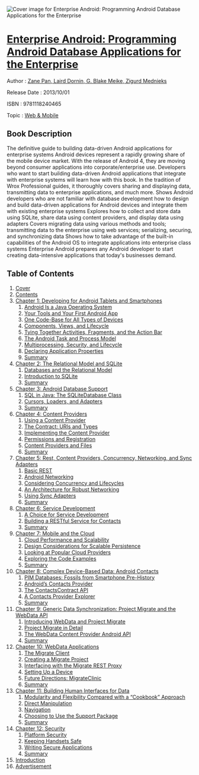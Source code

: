 ![Cover image for Enterprise Android: Programming Android Database Applications for the Enterprise](https://imgdetail.ebookreading.net/cover/cover/web_mobile/EB9781118240465.jpg)

[Enterprise Android: Programming Android Database Applications for the Enterprise](https://ebookreading.net/view/book/Enterprise+Android%3A+Programming+Android+Database+Applications+for+the+Enterprise-EB9781118240465_1.html "Enterprise Android: Programming Android Database Applications for the Enterprise")
====================================================================================================================

Author : [Zane Pan](https://ebookreading.net/search/author/Zane+Pan),[ Laird Dornin](https://ebookreading.net/search/author/+Laird+Dornin),[ G. Blake Meike](https://ebookreading.net/search/author/+G.+Blake+Meike),[ Zigurd Mednieks](https://ebookreading.net/search/author/+Zigurd+Mednieks)

Release Date : 2013/10/01

ISBN : 9781118240465

Topic : [Web & Mobile](https://ebookreading.net/search/category/web-mobile)

Book Description
-----------------

The definitive guide to building data-driven Android applications for enterprise systems
Android devices represent a rapidly growing share of the mobile device market. With the release of Android 4, they are moving beyond consumer applications into corporate/enterprise use. Developers who want to start building data-driven Android applications that integrate with enterprise systems will learn how with this book. In the tradition of Wrox Professional guides, it thoroughly covers sharing and displaying data, transmitting data to enterprise applications, and much more.
Shows Android developers who are not familiar with database development how to design and build data-driven applications for Android devices and integrate them with existing enterprise systems
Explores how to collect and store data using SQLite, share data using content providers, and display data using adapters
Covers migrating data using various methods and tools; transmitting data to the enterprise using web services; serializing, securing, and synchronizing data
Shows how to take advantage of the built-in capabilities of the Android OS to integrate applications into enterprise class systems
Enterprise Android prepares any Android developer to start creating data-intensive applications that today's businesses demand.
              
Table of Contents
-----------------

1. [Cover](https://ebookreading.net/view/book/Enterprise+Android%3A+Programming+Android+Database+Applications+for+the+Enterprise-EB9781118240465_1.html)
1. [Contents](https://ebookreading.net/view/book/Enterprise+Android%3A+Programming+Android+Database+Applications+for+the+Enterprise-EB9781118240465_2.html)
1. [Chapter 1: Developing for Android Tablets and Smartphones](https://ebookreading.net/view/book/Enterprise+Android%3A+Programming+Android+Database+Applications+for+the+Enterprise-EB9781118240465_3.html)
    1. [Android Is a Java Operating System](https://ebookreading.net/view/book/Enterprise+Android%3A+Programming+Android+Database+Applications+for+the+Enterprise-EB9781118240465_3.html#sec1)
    1. [Your Tools and Your First Android App](https://ebookreading.net/view/book/Enterprise+Android%3A+Programming+Android+Database+Applications+for+the+Enterprise-EB9781118240465_3.html#sec2)
    1. [One Code-Base for All Types of Devices](https://ebookreading.net/view/book/Enterprise+Android%3A+Programming+Android+Database+Applications+for+the+Enterprise-EB9781118240465_3.html#sec3)
    1. [Components, Views, and Lifecycle](https://ebookreading.net/view/book/Enterprise+Android%3A+Programming+Android+Database+Applications+for+the+Enterprise-EB9781118240465_3.html#sec4)
    1. [Tying Together Activities, Fragments, and the Action Bar](https://ebookreading.net/view/book/Enterprise+Android%3A+Programming+Android+Database+Applications+for+the+Enterprise-EB9781118240465_3.html#sec5)
    1. [The Android Task and Process Model](https://ebookreading.net/view/book/Enterprise+Android%3A+Programming+Android+Database+Applications+for+the+Enterprise-EB9781118240465_3.html#sec6)
    1. [Multiprocessing, Security, and Lifecycle](https://ebookreading.net/view/book/Enterprise+Android%3A+Programming+Android+Database+Applications+for+the+Enterprise-EB9781118240465_3.html#sec7)
    1. [Declaring Application Properties](https://ebookreading.net/view/book/Enterprise+Android%3A+Programming+Android+Database+Applications+for+the+Enterprise-EB9781118240465_3.html#sec8)
    1. [Summary](https://ebookreading.net/view/book/Enterprise+Android%3A+Programming+Android+Database+Applications+for+the+Enterprise-EB9781118240465_3.html#sec9)
1. [Chapter 2: The Relational Model and SQLite](https://ebookreading.net/view/book/Enterprise+Android%3A+Programming+Android+Database+Applications+for+the+Enterprise-EB9781118240465_4.html)
    1. [Databases and the Relational Model](https://ebookreading.net/view/book/Enterprise+Android%3A+Programming+Android+Database+Applications+for+the+Enterprise-EB9781118240465_4.html#sec10)
    1. [Introduction to SQLite](https://ebookreading.net/view/book/Enterprise+Android%3A+Programming+Android+Database+Applications+for+the+Enterprise-EB9781118240465_4.html#sec11)
    1. [Summary](https://ebookreading.net/view/book/Enterprise+Android%3A+Programming+Android+Database+Applications+for+the+Enterprise-EB9781118240465_4.html#sec12)
1. [Chapter 3: Android Database Support](https://ebookreading.net/view/book/Enterprise+Android%3A+Programming+Android+Database+Applications+for+the+Enterprise-EB9781118240465_5.html)
    1. [SQL in Java: The SQLiteDatabase Class](https://ebookreading.net/view/book/Enterprise+Android%3A+Programming+Android+Database+Applications+for+the+Enterprise-EB9781118240465_5.html#sec13)
    1. [Cursors, Loaders, and Adapters](https://ebookreading.net/view/book/Enterprise+Android%3A+Programming+Android+Database+Applications+for+the+Enterprise-EB9781118240465_5.html#sec14)
    1. [Summary](https://ebookreading.net/view/book/Enterprise+Android%3A+Programming+Android+Database+Applications+for+the+Enterprise-EB9781118240465_5.html#sec15)
1. [Chapter 4: Content Providers](https://ebookreading.net/view/book/Enterprise+Android%3A+Programming+Android+Database+Applications+for+the+Enterprise-EB9781118240465_6.html)
    1. [Using a Content Provider](https://ebookreading.net/view/book/Enterprise+Android%3A+Programming+Android+Database+Applications+for+the+Enterprise-EB9781118240465_6.html#sec16)
    1. [The Contract: URIs and Types](https://ebookreading.net/view/book/Enterprise+Android%3A+Programming+Android+Database+Applications+for+the+Enterprise-EB9781118240465_6.html#sec17)
    1. [Implementing the Content Provider](https://ebookreading.net/view/book/Enterprise+Android%3A+Programming+Android+Database+Applications+for+the+Enterprise-EB9781118240465_6.html#sec18)
    1. [Permissions and Registration](https://ebookreading.net/view/book/Enterprise+Android%3A+Programming+Android+Database+Applications+for+the+Enterprise-EB9781118240465_6.html#sec19)
    1. [Content Providers and Files](https://ebookreading.net/view/book/Enterprise+Android%3A+Programming+Android+Database+Applications+for+the+Enterprise-EB9781118240465_6.html#sec20)
    1. [Summary](https://ebookreading.net/view/book/Enterprise+Android%3A+Programming+Android+Database+Applications+for+the+Enterprise-EB9781118240465_6.html#sec21)
1. [Chapter 5: Rest, Content Providers, Concurrency, Networking, and Sync Adapters](https://ebookreading.net/view/book/Enterprise+Android%3A+Programming+Android+Database+Applications+for+the+Enterprise-EB9781118240465_7.html)
    1. [Basic REST](https://ebookreading.net/view/book/Enterprise+Android%3A+Programming+Android+Database+Applications+for+the+Enterprise-EB9781118240465_7.html#sec22)
    1. [Android Networking](https://ebookreading.net/view/book/Enterprise+Android%3A+Programming+Android+Database+Applications+for+the+Enterprise-EB9781118240465_7.html#sec23)
    1. [Considering Concurrency and Lifecycles](https://ebookreading.net/view/book/Enterprise+Android%3A+Programming+Android+Database+Applications+for+the+Enterprise-EB9781118240465_7.html#sec24)
    1. [An Architecture for Robust Networking](https://ebookreading.net/view/book/Enterprise+Android%3A+Programming+Android+Database+Applications+for+the+Enterprise-EB9781118240465_7.html#sec25)
    1. [Using Sync Adapters](https://ebookreading.net/view/book/Enterprise+Android%3A+Programming+Android+Database+Applications+for+the+Enterprise-EB9781118240465_7.html#sec26)
    1. [Summary](https://ebookreading.net/view/book/Enterprise+Android%3A+Programming+Android+Database+Applications+for+the+Enterprise-EB9781118240465_7.html#sec27)
1. [Chapter 6: Service Development](https://ebookreading.net/view/book/Enterprise+Android%3A+Programming+Android+Database+Applications+for+the+Enterprise-EB9781118240465_8.html)
    1. [A Choice for Service Development](https://ebookreading.net/view/book/Enterprise+Android%3A+Programming+Android+Database+Applications+for+the+Enterprise-EB9781118240465_8.html#sec28)
    1. [Building a RESTful Service for Contacts](https://ebookreading.net/view/book/Enterprise+Android%3A+Programming+Android+Database+Applications+for+the+Enterprise-EB9781118240465_8.html#sec29)
    1. [Summary](https://ebookreading.net/view/book/Enterprise+Android%3A+Programming+Android+Database+Applications+for+the+Enterprise-EB9781118240465_8.html#sec30)
1. [Chapter 7: Mobile and the Cloud](https://ebookreading.net/view/book/Enterprise+Android%3A+Programming+Android+Database+Applications+for+the+Enterprise-EB9781118240465_9.html)
    1. [Cloud Performance and Scalability](https://ebookreading.net/view/book/Enterprise+Android%3A+Programming+Android+Database+Applications+for+the+Enterprise-EB9781118240465_9.html#sec31)
    1. [Design Considerations for Scalable Persistence](https://ebookreading.net/view/book/Enterprise+Android%3A+Programming+Android+Database+Applications+for+the+Enterprise-EB9781118240465_9.html#sec32)
    1. [Looking at Popular Cloud Providers](https://ebookreading.net/view/book/Enterprise+Android%3A+Programming+Android+Database+Applications+for+the+Enterprise-EB9781118240465_9.html#sec33)
    1. [Exploring the Code Examples](https://ebookreading.net/view/book/Enterprise+Android%3A+Programming+Android+Database+Applications+for+the+Enterprise-EB9781118240465_9.html#sec34)
    1. [Summary](https://ebookreading.net/view/book/Enterprise+Android%3A+Programming+Android+Database+Applications+for+the+Enterprise-EB9781118240465_9.html#sec35)
1. [Chapter 8: Complex Device-Based Data: Android Contacts](https://ebookreading.net/view/book/Enterprise+Android%3A+Programming+Android+Database+Applications+for+the+Enterprise-EB9781118240465_10.html)
    1. [PIM Databases: Fossils from Smartphone Pre-History](https://ebookreading.net/view/book/Enterprise+Android%3A+Programming+Android+Database+Applications+for+the+Enterprise-EB9781118240465_10.html#sec36)
    1. [Android’s Contacts Provider](https://ebookreading.net/view/book/Enterprise+Android%3A+Programming+Android+Database+Applications+for+the+Enterprise-EB9781118240465_10.html#sec37)
    1. [The ContactsContract API](https://ebookreading.net/view/book/Enterprise+Android%3A+Programming+Android+Database+Applications+for+the+Enterprise-EB9781118240465_10.html#sec38)
    1. [A Contacts Provider Explorer](https://ebookreading.net/view/book/Enterprise+Android%3A+Programming+Android+Database+Applications+for+the+Enterprise-EB9781118240465_10.html#sec39)
    1. [Summary](https://ebookreading.net/view/book/Enterprise+Android%3A+Programming+Android+Database+Applications+for+the+Enterprise-EB9781118240465_10.html#sec40)
1. [Chapter 9: Generic Data Synchronization: Project Migrate and the WebData API](https://ebookreading.net/view/book/Enterprise+Android%3A+Programming+Android+Database+Applications+for+the+Enterprise-EB9781118240465_11.html)
    1. [Introducing WebData and Project Migrate](https://ebookreading.net/view/book/Enterprise+Android%3A+Programming+Android+Database+Applications+for+the+Enterprise-EB9781118240465_11.html#sec41)
    1. [Project Migrate in Detail](https://ebookreading.net/view/book/Enterprise+Android%3A+Programming+Android+Database+Applications+for+the+Enterprise-EB9781118240465_11.html#sec42)
    1. [The WebData Content Provider Android API](https://ebookreading.net/view/book/Enterprise+Android%3A+Programming+Android+Database+Applications+for+the+Enterprise-EB9781118240465_11.html#sec43)
    1. [Summary](https://ebookreading.net/view/book/Enterprise+Android%3A+Programming+Android+Database+Applications+for+the+Enterprise-EB9781118240465_11.html#sec44)
1. [Chapter 10: WebData Applications](https://ebookreading.net/view/book/Enterprise+Android%3A+Programming+Android+Database+Applications+for+the+Enterprise-EB9781118240465_12.html)
    1. [The Migrate Client](https://ebookreading.net/view/book/Enterprise+Android%3A+Programming+Android+Database+Applications+for+the+Enterprise-EB9781118240465_12.html#sec45)
    1. [Creating a Migrate Project](https://ebookreading.net/view/book/Enterprise+Android%3A+Programming+Android+Database+Applications+for+the+Enterprise-EB9781118240465_12.html#sec46)
    1. [Interfacing with the Migrate REST Proxy](https://ebookreading.net/view/book/Enterprise+Android%3A+Programming+Android+Database+Applications+for+the+Enterprise-EB9781118240465_12.html#sec47)
    1. [Setting Up a Device](https://ebookreading.net/view/book/Enterprise+Android%3A+Programming+Android+Database+Applications+for+the+Enterprise-EB9781118240465_12.html#sec48)
    1. [Future Directions: MigrateClinic](https://ebookreading.net/view/book/Enterprise+Android%3A+Programming+Android+Database+Applications+for+the+Enterprise-EB9781118240465_12.html#sec49)
    1. [Summary](https://ebookreading.net/view/book/Enterprise+Android%3A+Programming+Android+Database+Applications+for+the+Enterprise-EB9781118240465_12.html#sec50)
1. [Chapter 11: Building Human Interfaces for Data](https://ebookreading.net/view/book/Enterprise+Android%3A+Programming+Android+Database+Applications+for+the+Enterprise-EB9781118240465_13.html)
    1. [Modularity and Flexibility Compared with a “Cookbook” Approach](https://ebookreading.net/view/book/Enterprise+Android%3A+Programming+Android+Database+Applications+for+the+Enterprise-EB9781118240465_13.html#sec51)
    1. [Direct Manipulation](https://ebookreading.net/view/book/Enterprise+Android%3A+Programming+Android+Database+Applications+for+the+Enterprise-EB9781118240465_13.html#sec52)
    1. [Navigation](https://ebookreading.net/view/book/Enterprise+Android%3A+Programming+Android+Database+Applications+for+the+Enterprise-EB9781118240465_13.html#sec53)
    1. [Choosing to Use the Support Package](https://ebookreading.net/view/book/Enterprise+Android%3A+Programming+Android+Database+Applications+for+the+Enterprise-EB9781118240465_13.html#sec54)
    1. [Summary](https://ebookreading.net/view/book/Enterprise+Android%3A+Programming+Android+Database+Applications+for+the+Enterprise-EB9781118240465_13.html#sec55)
1. [Chapter 12: Security](https://ebookreading.net/view/book/Enterprise+Android%3A+Programming+Android+Database+Applications+for+the+Enterprise-EB9781118240465_14.html)
    1. [Platform Security](https://ebookreading.net/view/book/Enterprise+Android%3A+Programming+Android+Database+Applications+for+the+Enterprise-EB9781118240465_14.html#sec56)
    1. [Keeping Handsets Safe](https://ebookreading.net/view/book/Enterprise+Android%3A+Programming+Android+Database+Applications+for+the+Enterprise-EB9781118240465_14.html#sec57)
    1. [Writing Secure Applications](https://ebookreading.net/view/book/Enterprise+Android%3A+Programming+Android+Database+Applications+for+the+Enterprise-EB9781118240465_14.html#sec58)
    1. [Summary](https://ebookreading.net/view/book/Enterprise+Android%3A+Programming+Android+Database+Applications+for+the+Enterprise-EB9781118240465_14.html#sec59)
1. [Introduction](https://ebookreading.net/view/book/Enterprise+Android%3A+Programming+Android+Database+Applications+for+the+Enterprise-EB9781118240465_23.html)
1. [Advertisement](https://ebookreading.net/view/book/Enterprise+Android%3A+Programming+Android+Database+Applications+for+the+Enterprise-EB9781118240465_24.html)
